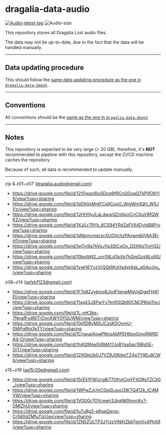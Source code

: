 # dragalia-data-audio

[![Audio-latest-tag]][Audio-tags]
![Audio-size]

This repository stores all Dragalia Lost audio files.

The data may not be up-to-date, due to the fact that the data will be handled manually.

[Audio-size]: https://img.shields.io/github/repo-size/RaenonX-DL/dragalia-data-audio
[Audio-latest-tag]: https://img.shields.io/github/v/tag/RaenonX-DL/dragalia-data-audio?label=Manifest%20version
[Audio-tags]: https://github.com/RaenonX-DL/dragalia-data-audio/tags

-------

## Data updating procedure

This should follow the [same data updating procedure as the one in `dragalia-data-depot`][procedure].

[procedure]: https://github.com/RaenonX-DL/dragalia-data-depot#data-updating-procedure

-------

## Conventions

All conventions should be the [same as the one in `dragalia-data-depot`][convention]

[convention]: https://github.com/RaenonX-DL/dragalia-data-depot#conventions

-------

## Notes

This repository is expected to be very large (> 20 GB), therefore, 
it's **NOT** recommended to pipeline with this repository, except the CI/CD machine caches the repository.

Because of such, all data is recommended to update manually.

-------

zip & z01~z07 (dragalia.audio@gmail.com)

- https://drive.google.com/file/d/121Owaz6Iu5Dog9fRCnQGoaQTkP9O8Yj9/view?usp=sharing
- https://drive.google.com/file/d/1qDhItxMntFCa9CuoO_WigWm1QH_W5JVz/view?usp=sharing
- https://drive.google.com/file/d/1JHtVIIyJLaLdwwQZm1pUCnCXuVRfQWKZ/view?usp=sharing
- https://drive.google.com/file/d/1XJiLr79Yb_6CS94YRdZaFVIl4DyIsB8P/view?usp=sharing
- https://drive.google.com/file/d/1dNpmcnqczcXUOVchzPAxwmbVj6A3ErH1/view?usp=sharing
- https://drive.google.com/file/d/1xjOy9a7hVsJYa3StCqOy_D5XKg7tvH32/view?usp=sharing
- https://drive.google.com/file/d/10butbN2_uvr08Ld3pVo7hQigGzsNLp9S/view?usp=sharing
- https://drive.google.com/file/d/1ywHEYvzVrQQt8KzHsdyt4xk_gGAoJsy_/view?usp=sharing

z08~z14 (iwfshf123@gmail.com)

- https://drive.google.com/file/d/1F7g8ZJykmo8JndFfqnwMgUgDgeFH41EI/view?usp=sharing
- https://drive.google.com/file/d/11sq43JSPwYv7tmflSQb60CNCP6IxI7nc/view?usp=sharing
- https://drive.google.com/file/d/1L-mK3bs-7NngfFvdN1TiOvnXWY0YQUWM/view?usp=sharing
- https://drive.google.com/file/d/10d1DByMSiJCzsKDOymU-0MiFqRtq3pTY/view?usp=sharing
- https://drive.google.com/file/d/1CnwupXowPNnzAbfPEH8onGmvRWRDAd-O/view?usp=sharing
- https://drive.google.com/file/d/1h4Q9NwGj8M417JoBYsa5qc19Bg5E-OiT/view?usp=sharing
- https://drive.google.com/file/d/12X0lpUb0J7VZ9J06dptTZ4p7Y9Eu8CWb/view?usp=sharing

z15~z19 (asf5r20e@gmail.com)

- https://drive.google.com/file/d/1SrE51FWUcgBiT7OfnnCmYFXDRoTZCX0_/view?usp=sharing
- https://drive.google.com/file/d/1WPwZJcfnCGgSLouU3IKTQ41Zk_tC4MVW/view?usp=sharing
- https://drive.google.com/file/d/1VO0Gr7OYcweh3JkgNKNvncKv7-DMlZhU/view?usp=sharing
- https://drive.google.com/file/d/1u7uRg3-p6gaQwyp-Cr580dZMfuTlzUse/view?usp=sharing
- https://drive.google.com/file/d/1ZN5ZULTP3JYUzVlNXjZbbTginVx4PhX8/view?usp=sharing
